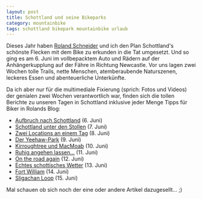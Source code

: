 ```yaml
---
layout: post
title: Schottland und seine Bikeparks
category: mountainbike
tags: schottland bikepark mountainbike urlaub
---
```


Dieses Jahr haben [Roland Schneider](http://schneiderroland.de) und ich den Plan Schottland's schönste Flecken mit dem Bike zu erkunden in die Tat umgesetzt. Und so ging es am 6. Juni im vollbepacktem Auto und Rädern auf der Anhängerkupplung auf der Fähre in Richtung Newcastle. Vor uns lagen zwei Wochen tolle Trails, nette Menschen, atemberaubende Naturszenen, leckeres Essen und abenteuerliche Unterkünfte.

Da ich aber nur für die multimediale Fixierung (sprich: Fotos und Videos) der genialen zwei Wochen verantwortlich war, finden sich die tollen Berichte zu unseren Tagen in Schottland inklusive jeder Menge Tipps für Biker in Rolands Blog:

* [Aufbruch nach Schottland](http://schneiderroland.de/2015/06/06/a-journey-begins/) (6. Juni)
* [Schottland unter den Stollen](http://schneiderroland.de/2015/06/07/scotland_under_the_studs/) (7. Juni)
* [Zwei Locations an einem Tag](http://schneiderroland.de/2015/06/08/mabie_and_ae/) (8. Juni)
* [Der Yeehaw-Park](http://schneiderroland.de/2015/06/09/yeehaw/) (9. Juni)
* [Kirroughtree und MacMoab](http://schneiderroland.de/2015/06/10/kirroughtree-and-macmoab/) (10. Juni)
* [Ruhig angehen lassen...](http://schneiderroland.de/2015/06/11/easy_route_my_ass/) (11. Juni)
* [On the road again](http://schneiderroland.de/2015/06/12/i_need_a_break/) (12. Juni)
* [Echtes schottisches Wetter](http://schneiderroland.de/2015/06/13/real_scottish_weather/) (13. Juni)
* [Fort William](http://schneiderroland.de/2015/06/14/fort_william/) (14. Juni)
* [Sligachan Loop](http://schneiderroland.de/2015/06/15/the_sligachan_loop/) (15. Juni)

Mal schauen ob sich noch der eine oder andere Artikel dazugesellt... ;)
